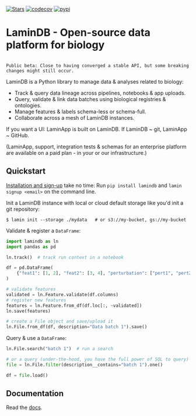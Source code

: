 [![Stars](https://img.shields.io/github/stars/laminlabs/lamindb?logo=GitHub&color=yellow)](https://github.com/laminlabs/lamindb)
[![codecov](https://codecov.io/gh/laminlabs/lamindb/branch/main/graph/badge.svg?token=VKMRJ7OWR3)](https://codecov.io/gh/laminlabs/lamindb)
[![pypi](https://img.shields.io/pypi/v/lamindb?color=blue&label=pypi%20package)](https://pypi.org/project/lamindb)

# LaminDB - Open-source data platform for biology

```{warning}

Public beta: Close to having converged a stable API, but some breaking changes might still occur.

```

LaminDB is a Python library to manage data & analyses related to biology:

- Track & query data lineage across pipelines, notebooks & app uploads.
- Query, validate & link data batches using biological registries & ontologies.
- Manage features & labels schema-less or schema-full.
- Collaborate across a mesh of LaminDB instances.

If you want a UI: LaminApp is built on LaminDB. If LaminDB ~ git, LaminApp ~ GitHub.

(LaminApp, support, integration tests & schemas for an enterprise platform are available on a paid plan - in your or our infrastructure.)

## Quickstart

[Installation and sign-up](https://lamin.ai/docs/setup) take no time: Run `pip install lamindb` and `lamin signup <email>` on the command line.

Init a LaminDB instance with local or cloud default storage like you'd init a git repository:

```shell
$ lamin init --storage ./mydata   # or s3://my-bucket, gs://my-bucket
```

Validate & register a `DataFrame`:

```python
import lamindb as ln
import pandas as pd

ln.track()  # track run context in a notebook

df = pd.DataFrame(
    {"feat1": [1, 2], "feat2": [3, 4], "perturbation": ["pert1", "pert2"]}
)

# validate features
validated = ln.Feature.validate(df.columns)
# register new features
features = ln.Feature.from_df(df.loc[:, ~validated])
ln.save(features)

# create a File object and save/upload it
ln.File.from_df(df, description="Data batch 1").save()
```

Query & use a `DataFrame`:

```python
ln.File.search("batch 1")  # run a search

# or a query (under-the-hood, you have the full power of SQL to query)
file = ln.File.filter(description__contains="batch 1").one()

df = file.load()
```

## Documentation

Read the [docs](https://lamin.ai/docs/guide/).
